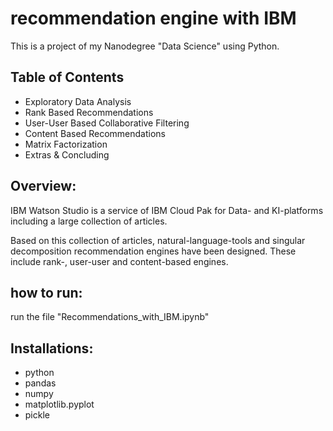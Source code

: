 # recommendation engine with IBM

This is a project of my Nanodegree "Data Science" using Python.
## Table of Contents

-  Exploratory Data Analysis
-  Rank Based Recommendations
-  User-User Based Collaborative Filtering
-  Content Based Recommendations
-  Matrix Factorization
-  Extras & Concluding

## Overview:  
IBM Watson Studio is a service of IBM Cloud Pak for Data- and KI-platforms including a large collection of articles.

Based on this collection of articles, natural-language-tools and singular decomposition recommendation engines have been designed. These include rank-, user-user and content-based engines.

## how to run:  
run the file "Recommendations_with_IBM.ipynb"

## Installations:  
-  python  
-  pandas  
-  numpy  
-  matplotlib.pyplot  
-  pickle  
